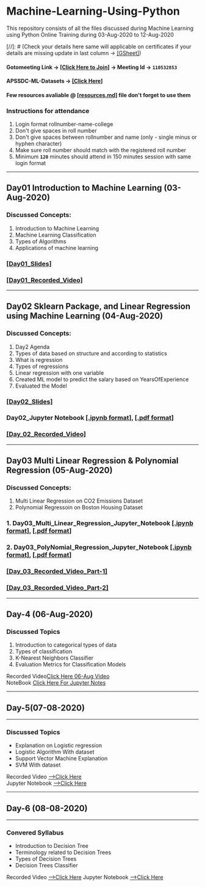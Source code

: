 # Machine-Learning-Using-Python

This repository consists of all the files discussed during Machine Learning using Python Online Training during 03-Aug-2020 to 12-Aug-2020


[//]: # (Check your details here same will applicable on certificates if your details are missing update in last column  → [[GSheet]](https://docs.google.com/spreadsheets/d/1lwnOQz9sNPfWSOC6xu_9cN3Nd5RunwIMXovR1NPVhqY/edit?usp=sharing))

#### Gotomeeting Link → [[Click Here to Join]](https://global.gotomeeting.com/join/110532853) → Meeting Id → `110532853`

#### APSSDC-ML-Datasets → [[Click Here]](https://github.com/AP-State-Skill-Development-Corporation/Datasets)

#### Few resources avaliable @ [[resources.md]](resources.md) file don't forget to use them

### Instructions for attendance
1. Login format rollnumber-name-college
2. Don't give spaces in roll number
3. Don't give spaces between rollnumber and name (only - single minus or hyphen character)
4. Make sure roll number should match with the registered roll number
5. Minimum **`120`** minutes should attend in 150 minutes session with same login format

******************************


## Day01 Introduction to Machine Learning (03-Aug-2020)

### Discussed Concepts:

1. Introduction to Machine Learning
1. Machine Learning Classification
1. Types of Algorithms
1. Applications of machine learning

### [[Day01_Slides]](Day01_03Aug2020/Day01_Slides.pdf)

### [[Day01_Recorded_Video]](https://transcripts.gotomeeting.com/#/s/752764dd08b362484f35ed2c638f1057983093025d18ff2b7df4287a7f9dd7b5)
******************************

## Day02 Sklearn Package, and Linear Regression using Machine Learning (04-Aug-2020)

### Discussed Concepts:

1. Day2 Agenda
2. Types of data based on structure and according to statistics
3. What is regression
4. Types of regressions
5. Linear regression with one variable 
6. Created ML model to predict the salary based on YearsOfExperience
7. Evaluated the Model

### [[Day02_Slides]](Day02_04Aug2020/Day02_Slides.pdf)
### Day02_Jupyter Notebook [[.ipynb format]](Day02_04Aug2020/Day02_JupyterNotebook.ipynb), [[.pdf format]](Day02_04Aug2020/Day02_JupyterNotebook.pdf)

### [[Day_02_Recorded_Video]](https://transcripts.gotomeeting.com/#/s/255e686fafd70c28097d249df2b19f3f43b88d2aedd14d83f872f57d0724e6af)
************************

## Day03 Multi Linear Regression & Polynomial Regression (05-Aug-2020)

### Discussed Concepts:

1. Multi Linear Regression on CO2 Emissions Dataset
2. Polynomial Regressoin on Boston Housing Dataset

### 1. Day03_Multi_Linear_Regression_Jupyter_Notebook [[.ipynb format]](Day03_05Aug2020/Day03_Multiple_Linear_Regression_CO2Emissions_Dataset_Jupyter_Notebook.ipynb), [[.pdf format]](Day03_05Aug2020/Day03_Multiple_Linear_Regression_CO2Emissions_Dataset_Jupyter_Notebook.pdf)

### 2. Day03_PolyNomial_Regression_Jupyter_Notebook [[.ipynb format]](Day03_05Aug2020/Day03_Polynomial_Regression_Jupyter_Notebook.ipynb), [[.pdf format]](Day03_05Aug2020/Day03_Polynomial_Regression_Jupyter_Notebook.pdf)

### [[Day_03_Recorded_Video_Part-1]](https://transcripts.gotomeeting.com/#/s/7ad144daf2d31db4da985905280a9ec02069df1227a5b96bf6a173d98e6ce457)
### [[Day_03_Recorded_Video_Part-2]](https://transcripts.gotomeeting.com/#/s/978e2da57ee835978a260e7f6b729bb4c3cbdaadf77c504f47f0d40869649562)

*****************
## Day-4 (06-Aug-2020)

### Discussed Topics
1. Introduction to categorical types of data
2. Types of classification
3. K-Nearest Neighbors Classifier
4. Evaluation Metrics for Classification Models

Recorded Video[Click Here 06-Aug Video](https://transcripts.gotomeeting.com/#/s/40851d6b8e3180cbc770f86b76c0315496aa2df6fd50fd4d4658575fc797c05e)<br>
NoteBook [Click Here For Jupyter Notes](https://github.com/AP-State-Skill-Development-Corporation/Machine-Learning-Using-Python-AB2/blob/master/Day04_06_08_2020/Classification_class_06_08_2020.ipynb)<br>
***************

## Day-5(07-08-2020)
-----
### Discussed Topics
- Explanation on Logistic regression
- Logistic Algorithm With dataset
- Support Vector Machine Explanation
- SVM With dataset

Recorded Video [-->Click Here](https://transcripts.gotomeeting.com/#/s/82e375494db07e45d0665d2fcff80794a7447c8b14c50f03130e26b970114396)<br>
Jupyter Notebook [-->Click Here](https://github.com/AP-State-Skill-Development-Corporation/Machine-Learning-Using-Python-AB2/blob/master/Day05_07_08_2020/07-08-2020%20ML%20Logistic%20%26%20SVM.ipynb)<br>

*****************
## Day-6 (08-08-2020)
----
### Convered Syllabus
- Introduction to Decision Tree
- Terminology related to Decision Trees
- Types of Decision Trees
- Decision Trees Classifier

Recorded Video [-->Click Here](https://transcripts.gotomeeting.com/#/s/3a562a7905a85e55823b92dcf0bf69d444a32f263ac423ddd99aef71c39e3578)
Jupyter Notebook [-->Click Here](https://github.com/AP-State-Skill-Development-Corporation/Machine-Learning-Using-Python-AB2/blob/master/Day06_08_08_2020/08-08-2020%20Decision%20Tree.ipynb)

